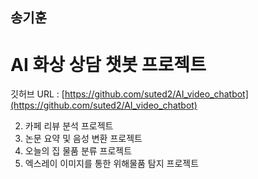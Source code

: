 ## 송기훈

# AI 화상 상담 챗봇 프로젝트
깃허브 URL : [https://github.com/suted2/AI_video_chatbot](https://github.com/suted2/AI_video_chatbot)

2. 카페 리뷰 분석 프로젝트
3. 논문 요약 및 음성 변환 프로젝트
4. 오늘의 집 물품 분류 프로젝트
5. 엑스레이 이미지를 통한 위해물품 탐지 프로젝트


<!--
**Kihoon9498/Kihoon9498** is a ✨ _special_ ✨ repository because its `README.md` (this file) appears on your GitHub profile.

Here are some ideas to get you started:

- 🔭 I’m currently working on ...
- 🌱 I’m currently learning ...
- 👯 I’m looking to collaborate on ...
- 🤔 I’m looking for help with ...
- 💬 Ask me about ...
- 📫 How to reach me: ...
- 😄 Pronouns: ...
- ⚡ Fun fact: ...
-->
